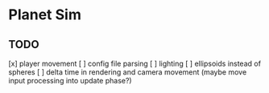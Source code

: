 # Planet Sim


## TODO
[x] player movement
[ ] config file parsing
[ ] lighting
[ ] ellipsoids instead of spheres
[ ] delta time in rendering and camera movement (maybe move input processing into update phase?)